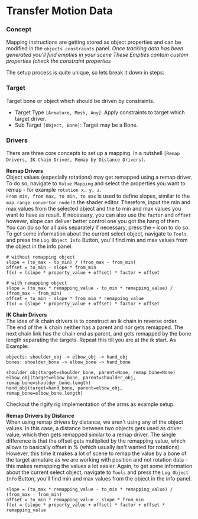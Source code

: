 # Transfer Motion Data


### Concept
Mapping instructions are getting stored as object properties and can be modified in the `objects constraints` panel.
_Once tracking data has been generated you'll find empties in your scene
These Empties contain custom properties (check the constraint properties_

The setup process is quite unique, so lets break it down in steps:
### Target
Target bone or object which should be driven by constraints.
- Target Type `[Armature, Mesh, Any]`: Apply constraints to target which target driver.
- Sub Target `[Object, Bone]`: Target may be a Bone.

### Drivers
There are three core concepts to set up a mapping. In a nutshell `[Remap Drivers, IK Chain Driver, Remap by Distance Drivers]`.<br>


**Remap Drivers**<br>
Object values (especially rotations) may get remapped using a remap driver.
To do so, navigate to `Value Mapping` and select the properties you want to remap - for example `rotation x, y, z`.<br>
`From min, from max, to min, to max` is used to define slopes, similar to the `map range convertor node` in the shader editor.
Therefore, input the min and max values from the selected object and the to min and max values you want to have as result.
If necessary, you can also use the `factor` and `offset` however, slope can deliver better control one you got the hang of them.<br>
You can do so for all axis separately if necessary, press the `+` icon to do so.<br>
To get some information about the current select object, navigate to `Tools` and press the `Log Object Info` Button, you'll find min and max values from the object in the info panel.<br>

``````
# without remapping object
slope = (to_max - to_min) / (from_max - from_min)
offset = to_min - slope * from_min
f(x) = (slope * property_value + offset) * factor + offset

# with remapping object
slope = (to_max * remapping_value - to_min * remapping_value) / (from_max - from_min)
offset = to_min - slope * from_min * remapping_value
f(x) = (slope * property_value + offset) * factor + offset
``````

**IK Chain Drivers**<br>
The idea of ik chain drivers is to construct an ik chain in reverse order.<br>
The end of the ik chain neither has a parent and nor gets remapped.
The next chain link has the chain end as parent, and gets remapped by the bone length separating the targets.
Repeat this till you are at the ik start. As Example:<br>
`````
objects: shoulder_obj -> elbow_obj -> hand_obj
bones: shoulder_bone -> elbow_bone -> hand_bone

shoulder_obj(target=shoulder_bone, parent=None, remap_bone=None)
elbow_obj(target=elbow_bone, parent=shoulder_obj, remap_bone=shoulder_bone.length)
hand_obj(target=hand_bone, parent=elbow_obj, remap_bone=elbow_bone.length)
`````
Checkout the rigify rig implementation of the arms as example setup.<br>


**Remap Drivers by Distance**<br>
When using remap drivers by distance, we aren't using any of the object values.
In this case, a distance between two objects gets used as driver value, which then gets remapped similar to a remap driver.
The single difference is that the offset gets multiplied by the remapping value, which allows to basically offset in % (which usually isn't wanted for rotations).
However, this time it makes a lot of scene to remap the value by a bone of the target armature as we are working with position and not rotation data - this makes remapping the values a lot easier.
Again, to get some information about the current select object, navigate to `Tools` and press the `Log Object Info` Button, you'll find min and max values from the object in the info panel.<br>
``````
slope = (to_max * remapping_value - to_min * remapping_value) / (from_max - from_min)
offset = to_min * remapping_value - slope * from_min
f(x) = (slope * property_value + offset) * factor + offset * remapping_value
``````

